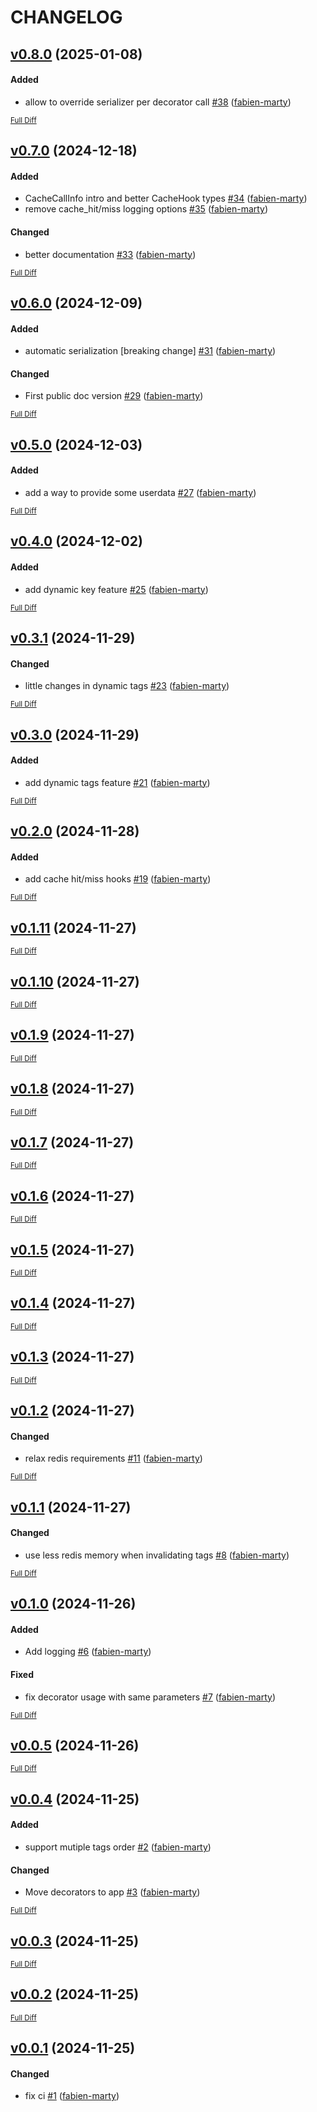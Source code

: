 # CHANGELOG

## [v0.8.0](https://github.com/fabien-marty/redis-tagged-cache/tree/v0.8.0) (2025-01-08)

#### Added

- allow to override serializer per decorator call [\#38](https://github.com/fabien-marty/redis-tagged-cache/pull/38) ([fabien-marty](https://github.com/fabien-marty))

<sub>[Full Diff](https://github.com/fabien-marty/redis-tagged-cache/compare/v0.7.0...v0.8.0)</sub>

## [v0.7.0](https://github.com/fabien-marty/redis-tagged-cache/tree/v0.7.0) (2024-12-18)

#### Added

- CacheCallInfo intro and better CacheHook types [\#34](https://github.com/fabien-marty/redis-tagged-cache/pull/34) ([fabien-marty](https://github.com/fabien-marty))
- remove cache_hit/miss logging options [\#35](https://github.com/fabien-marty/redis-tagged-cache/pull/35) ([fabien-marty](https://github.com/fabien-marty))

#### Changed

- better documentation [\#33](https://github.com/fabien-marty/redis-tagged-cache/pull/33) ([fabien-marty](https://github.com/fabien-marty))

<sub>[Full Diff](https://github.com/fabien-marty/redis-tagged-cache/compare/v0.6.0...v0.7.0)</sub>

## [v0.6.0](https://github.com/fabien-marty/redis-tagged-cache/tree/v0.6.0) (2024-12-09)

#### Added

- automatic serialization [breaking change] [\#31](https://github.com/fabien-marty/redis-tagged-cache/pull/31) ([fabien-marty](https://github.com/fabien-marty))

#### Changed

- First public doc version [\#29](https://github.com/fabien-marty/redis-tagged-cache/pull/29) ([fabien-marty](https://github.com/fabien-marty))

<sub>[Full Diff](https://github.com/fabien-marty/redis-tagged-cache/compare/v0.5.0...v0.6.0)</sub>

## [v0.5.0](https://github.com/fabien-marty/redis-tagged-cache/tree/v0.5.0) (2024-12-03)

#### Added

- add a way to provide some userdata [\#27](https://github.com/fabien-marty/redis-tagged-cache/pull/27) ([fabien-marty](https://github.com/fabien-marty))

<sub>[Full Diff](https://github.com/fabien-marty/redis-tagged-cache/compare/v0.4.0...v0.5.0)</sub>

## [v0.4.0](https://github.com/fabien-marty/redis-tagged-cache/tree/v0.4.0) (2024-12-02)

#### Added

- add dynamic key feature [\#25](https://github.com/fabien-marty/redis-tagged-cache/pull/25) ([fabien-marty](https://github.com/fabien-marty))

<sub>[Full Diff](https://github.com/fabien-marty/redis-tagged-cache/compare/v0.3.1...v0.4.0)</sub>

## [v0.3.1](https://github.com/fabien-marty/redis-tagged-cache/tree/v0.3.1) (2024-11-29)

#### Changed

- little changes in dynamic tags [\#23](https://github.com/fabien-marty/redis-tagged-cache/pull/23) ([fabien-marty](https://github.com/fabien-marty))

<sub>[Full Diff](https://github.com/fabien-marty/redis-tagged-cache/compare/v0.3.0...v0.3.1)</sub>

## [v0.3.0](https://github.com/fabien-marty/redis-tagged-cache/tree/v0.3.0) (2024-11-29)

#### Added

- add dynamic tags feature [\#21](https://github.com/fabien-marty/redis-tagged-cache/pull/21) ([fabien-marty](https://github.com/fabien-marty))

<sub>[Full Diff](https://github.com/fabien-marty/redis-tagged-cache/compare/v0.2.0...v0.3.0)</sub>

## [v0.2.0](https://github.com/fabien-marty/redis-tagged-cache/tree/v0.2.0) (2024-11-28)

#### Added

- add cache hit/miss hooks [\#19](https://github.com/fabien-marty/redis-tagged-cache/pull/19) ([fabien-marty](https://github.com/fabien-marty))

<sub>[Full Diff](https://github.com/fabien-marty/redis-tagged-cache/compare/v0.1.11...v0.2.0)</sub>

## [v0.1.11](https://github.com/fabien-marty/redis-tagged-cache/tree/v0.1.11) (2024-11-27)

<sub>[Full Diff](https://github.com/fabien-marty/redis-tagged-cache/compare/v0.1.10...v0.1.11)</sub>

## [v0.1.10](https://github.com/fabien-marty/redis-tagged-cache/tree/v0.1.10) (2024-11-27)

<sub>[Full Diff](https://github.com/fabien-marty/redis-tagged-cache/compare/v0.1.9...v0.1.10)</sub>

## [v0.1.9](https://github.com/fabien-marty/redis-tagged-cache/tree/v0.1.9) (2024-11-27)

<sub>[Full Diff](https://github.com/fabien-marty/redis-tagged-cache/compare/v0.1.8...v0.1.9)</sub>

## [v0.1.8](https://github.com/fabien-marty/redis-tagged-cache/tree/v0.1.8) (2024-11-27)

<sub>[Full Diff](https://github.com/fabien-marty/redis-tagged-cache/compare/v0.1.7...v0.1.8)</sub>

## [v0.1.7](https://github.com/fabien-marty/redis-tagged-cache/tree/v0.1.7) (2024-11-27)

<sub>[Full Diff](https://github.com/fabien-marty/redis-tagged-cache/compare/v0.1.6...v0.1.7)</sub>

## [v0.1.6](https://github.com/fabien-marty/redis-tagged-cache/tree/v0.1.6) (2024-11-27)

<sub>[Full Diff](https://github.com/fabien-marty/redis-tagged-cache/compare/v0.1.5...v0.1.6)</sub>

## [v0.1.5](https://github.com/fabien-marty/redis-tagged-cache/tree/v0.1.5) (2024-11-27)

<sub>[Full Diff](https://github.com/fabien-marty/redis-tagged-cache/compare/v0.1.4...v0.1.5)</sub>

## [v0.1.4](https://github.com/fabien-marty/redis-tagged-cache/tree/v0.1.4) (2024-11-27)

<sub>[Full Diff](https://github.com/fabien-marty/redis-tagged-cache/compare/v0.1.3...v0.1.4)</sub>

## [v0.1.3](https://github.com/fabien-marty/redis-tagged-cache/tree/v0.1.3) (2024-11-27)

<sub>[Full Diff](https://github.com/fabien-marty/redis-tagged-cache/compare/v0.1.2...v0.1.3)</sub>

## [v0.1.2](https://github.com/fabien-marty/redis-tagged-cache/tree/v0.1.2) (2024-11-27)

#### Changed

- relax redis requirements [\#11](https://github.com/fabien-marty/redis-tagged-cache/pull/11) ([fabien-marty](https://github.com/fabien-marty))

<sub>[Full Diff](https://github.com/fabien-marty/redis-tagged-cache/compare/v0.1.1...v0.1.2)</sub>

## [v0.1.1](https://github.com/fabien-marty/redis-tagged-cache/tree/v0.1.1) (2024-11-27)

#### Changed

- use less redis memory when invalidating tags [\#8](https://github.com/fabien-marty/redis-tagged-cache/pull/8) ([fabien-marty](https://github.com/fabien-marty))

<sub>[Full Diff](https://github.com/fabien-marty/redis-tagged-cache/compare/v0.1.0...v0.1.1)</sub>

## [v0.1.0](https://github.com/fabien-marty/redis-tagged-cache/tree/v0.1.0) (2024-11-26)

#### Added

- Add logging [\#6](https://github.com/fabien-marty/redis-tagged-cache/pull/6) ([fabien-marty](https://github.com/fabien-marty))

#### Fixed

- fix decorator usage with same parameters [\#7](https://github.com/fabien-marty/redis-tagged-cache/pull/7) ([fabien-marty](https://github.com/fabien-marty))

<sub>[Full Diff](https://github.com/fabien-marty/redis-tagged-cache/compare/v0.0.5...v0.1.0)</sub>

## [v0.0.5](https://github.com/fabien-marty/redis-tagged-cache/tree/v0.0.5) (2024-11-26)

<sub>[Full Diff](https://github.com/fabien-marty/redis-tagged-cache/compare/v0.0.4...v0.0.5)</sub>

## [v0.0.4](https://github.com/fabien-marty/redis-tagged-cache/tree/v0.0.4) (2024-11-25)

#### Added

- support mutiple tags order [\#2](https://github.com/fabien-marty/redis-tagged-cache/pull/2) ([fabien-marty](https://github.com/fabien-marty))

#### Changed

- Move decorators to app [\#3](https://github.com/fabien-marty/redis-tagged-cache/pull/3) ([fabien-marty](https://github.com/fabien-marty))

<sub>[Full Diff](https://github.com/fabien-marty/redis-tagged-cache/compare/v0.0.3...v0.0.4)</sub>

## [v0.0.3](https://github.com/fabien-marty/redis-tagged-cache/tree/v0.0.3) (2024-11-25)

<sub>[Full Diff](https://github.com/fabien-marty/redis-tagged-cache/compare/v0.0.2...v0.0.3)</sub>

## [v0.0.2](https://github.com/fabien-marty/redis-tagged-cache/tree/v0.0.2) (2024-11-25)

<sub>[Full Diff](https://github.com/fabien-marty/redis-tagged-cache/compare/v0.0.1...v0.0.2)</sub>

## [v0.0.1](https://github.com/fabien-marty/redis-tagged-cache/tree/v0.0.1) (2024-11-25)

#### Changed

- fix ci [\#1](https://github.com/fabien-marty/redis-tagged-cache/pull/1) ([fabien-marty](https://github.com/fabien-marty))

